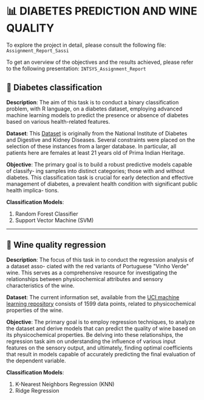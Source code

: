 # 📊 DIABETES PREDICTION AND WINE QUALITY
To explore the project in detail, please consult the following file: `Assignment_Report_Sassi`

To get an overview of the objectives and the results achieved, please refer to the following presentation: `INTSYS_Assignment_Report`

## 🍬 Diabetes classification
**Description**: The aim of this task is to conduct a binary classification problem, with R
language, on a diabetes dataset, employing advanced machine learning models
to predict the presence or absence of diabetes based on various health-related
features. 

**Dataset**: This [Dataset](https://www.kaggle.com/datasets/mathchi/diabetes-data-set) is originally from the National Institute of Diabetes
and Digestive and Kidney Diseases. Several constraints were placed on the
selection of these instances from a larger database. In particular, all patients
here are females at least 21 years old of Prima Indian Heritage.

**Objective**: The primary goal is to build a robust predictive models capable of classify-
ing samples into distinct categories; those with and without diabetes. This 
classification task is crucial for early detection and effective management of
diabetes, a prevalent health condition with significant public health implica-
tions.

**Classification Models**:
1. Random Forest Classifier
2. Support Vector Machine (SVM)
---
## 🍷 Wine quality regression
**Description**: The focus of this task in to conduct the regression analysis of a dataset asso-
ciated with the red variants of Portuguese "Vinho Verde" wine. This serves as a comprehensive resource for investigating the relationships between physicochemical attributes and sensory characteristics of the wine.

**Dataset**: The current information set, available from the [UCI machine learning repository](https://archive.ics.uci.edu/dataset/186/wine+quality) consists of 1599 data points, related to physicochemical properties of the wine.

**Objective**: The primary goal is to employ regression techniques, to analyze
the dataset and derive models that can predict the quality of wine based
on its physicochemical properties. Be delving into these relationships, the
regression task aim on understanding the influence of various input features on
the sensory output, and ultimately, finding optimal coefficients that result in
models capable of accurately predicting the final evaluation of the dependent
variable.

**Classification Models**:
1. K-Nearest Neighbors Regression (KNN)
2. Ridge Regression
